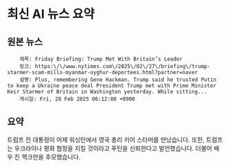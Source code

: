 # 최신 AI 뉴스 요약

## 원본 뉴스
		제목: Friday Briefing: Trump Met With Britain’s Leader
		링크: https:\/\/www.nytimes.com\/2025\/02\/27\/briefing\/trump-starmer-scam-mills-myanmar-uyghur-deportees.html?partner=naver
		설명: Plus, remembering Gene Hackman. Trump said he trusted Putin to keep a Ukraine peace deal President Trump met with Prime Minister Keir Starmer of Britain in Washington yesterday. While sitting... 
		게시일: Fri, 28 Feb 2025 06:12:00 +0900


## 요약
트럼프 전 대통령이 어제 워싱턴에서 영국 총리 키어 스타머를 만났습니다. 또한, 트럼프는 우크라이나 평화 협정을 지킬 것이라고 푸틴을 신뢰한다고 발언했습니다. 더불어 배우 진 핵크만을 추모했습니다.
